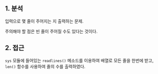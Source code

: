 ## 1. 분석

입력으로 몇 줄이 주어지는 지 출력하는 문제.

주의해야 할 점은 빈 줄이 주어질 수도 있다는 것이다.

## 2. 접근

`sys` 모듈에 들어있는 `readlines()` 메소드를 이용하여 배열로 모든 줄을 한번에 받고, `len()` 함수를 사용하여 줄의 수를 출력하였다.